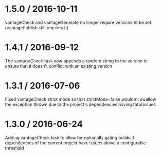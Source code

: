 1.5.0 / 2016-10-11
=================
vantageCheck and vantageGenerate no longer require versions to be set.  (vantagePublish still requires it)

1.4.1 / 2016-09-12
=================
The vantageCheck task now appends a random string to the version to ensure that it doesn't conflict with an existing version

1.3.1 / 2016-07-06
=================
Fixed vantageCheck strict mode so that strictMode=false wouldn't swallow the exception thrown due to the project's dependencies having fatal issues

1.3.0 / 2016-06-24
=================
Adding vantageCheck task to allow for optionally gating builds if dependencies of the current project have issues above a configurable threshold
